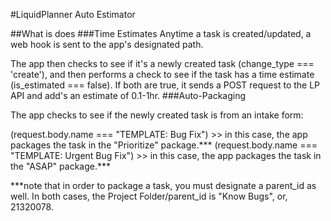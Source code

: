 #LiquidPlanner Auto Estimator

##What is does
###Time Estimates
Anytime a task is created/updated, a web hook is sent to the app's designated path.

The app then checks to see if it's a newly created task (change_type === 'create'), and then performs a check to see if the task has a time estimate (is_estimated === false). If both are true, it sends a POST request to the LP API and add's an estimate of 0.1-1hr.
###Auto-Packaging

The app checks to see if the newly created task is from an intake form:

(request.body.name === "TEMPLATE: Bug Fix") >> in this case, the app packages the task in the "Prioritize" package.***
(request.body.name === "TEMPLATE: Urgent Bug Fix") >> in this case, the app packages the task in the "ASAP" package.***

***note that in order to package a task, you must designate a parent_id as well. In both cases, the Project Folder/parent_id is "Know Bugs", or, 21320078.

